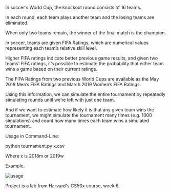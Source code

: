 In soccer’s World Cup, the knockout round consists of 16 teams. 

In each round, each team plays another team and the losing teams are eliminated. 

When only two teams remain, the winner of the final match is the champion.

In soccer, teams are given FIFA Ratings, which are numerical values representing each team’s relative skill level. 

Higher FIFA ratings indicate better previous game results, and given two teams’ FIFA ratings, it’s possible to estimate the probability that either team wins a game based on their current ratings. 

The FIFA Ratings from two previous World Cups are available as the May 2018 Men’s FIFA Ratings and March 2019 Women’s FIFA Ratings.

Using this information, we can simulate the entire tournament by repeatedly simulating rounds until we’re left with just one team. 

And if we want to estimate how likely it is that any given team wins the tournament, we might simulate the tournament many times (e.g. 1000 simulations) and count how many times each team wins a simulated tournament.

Usage in Command-Line:

python tournament.py x.csv

Where x is 2018m or 2019w

Example.

![usage](https://user-images.githubusercontent.com/56369460/186885836-901a5e24-204b-4892-b4a7-33a06d1050a4.jpg)

Project is a lab from Harvard's CS50x course, week 6.
